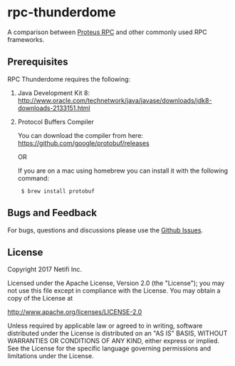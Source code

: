 # rpc-thunderdome
A comparison between [Proteus RPC](https://github.com/netifi/proteus-java) and other commonly used RPC frameworks.

## Prerequisites
RPC Thunderdome requires the following:

1. Java Development Kit 8: http://www.oracle.com/technetwork/java/javase/downloads/jdk8-downloads-2133151.html

2. Protocol Buffers Compiler

    You can download the compiler from here: https://github.com/google/protobuf/releases
    
    OR
    
    If you are on a mac using homebrew you can install it with the following command:
    
        $ brew install protobuf
        
## Bugs and Feedback
For bugs, questions and discussions please use the [Github Issues](https://github.com/netifi/rpc-thunderdome/issues).

## License
Copyright 2017 Netifi Inc.

Licensed under the Apache License, Version 2.0 (the "License"); you may not use this file except in compliance with the License. You may obtain a copy of the License at

http://www.apache.org/licenses/LICENSE-2.0

Unless required by applicable law or agreed to in writing, software distributed under the License is distributed on an "AS IS" BASIS, WITHOUT WARRANTIES OR CONDITIONS OF ANY KIND, either express or implied. See the License for the specific language governing permissions and limitations under the License.
